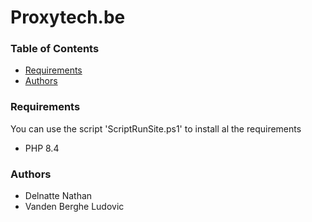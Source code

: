 # Proxytech.be

### Table of Contents

- [Requirements](#Requirements)
- [Authors](#Authors)


### Requirements
You can use the script 'ScriptRunSite.ps1' to install al the requirements

- PHP 8.4

### Authors

- Delnatte Nathan
- Vanden Berghe Ludovic